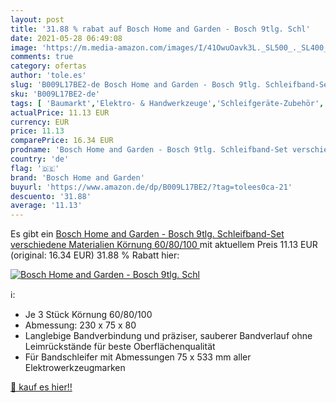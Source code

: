 ```yaml
---
layout: post
title: '31.88 % rabat auf Bosch Home and Garden - Bosch 9tlg. Schl'
date: 2021-05-28 06:49:08
image: 'https://m.media-amazon.com/images/I/41OwuOavk3L._SL500_._SL400_.jpg'
comments: true
category: ofertas
author: 'tole.es'
slug: 'B009L17BE2-de Bosch Home and Garden - Bosch 9tlg. Schleifband-Set...'
sku: 'B009L17BE2-de'
tags: [ 'Baumarkt','Elektro- & Handwerkzeuge','Schleifgeräte-Zubehör','Schleifgürtel','Zubehör für Elektrowerkzeuge','bosch home and garden', ]
actualPrice: 11.13 EUR
currency: EUR
price: 11.13
comparePrice: 16.34 EUR
prodname: 'Bosch Home and Garden - Bosch 9tlg. Schleifband-Set verschiedene Materialien  Körnung 60/80/100 '
country: 'de'
flag: '🇩🇪'
brand: 'Bosch Home and Garden'
buyurl: 'https://www.amazon.de/dp/B009L17BE2/?tag=tolees0ca-21'
descuento: '31.88'
average: '11.13'
---
```


Es gibt ein [Bosch Home and Garden - Bosch 9tlg. Schleifband-Set verschiedene Materialien  Körnung 60/80/100 ](https://www.amazon.de/dp/B009L17BE2/?tag=tolees0ca-21) mit aktuellem Preis 11.13 EUR (original: 16.34 EUR) 31.88 % Rabatt hier:

[![Bosch Home and Garden - Bosch 9tlg. Schl](https://m.media-amazon.com/images/I/41OwuOavk3L._SL500_._SL400_.jpg)](https://www.amazon.de/dp/B009L17BE2/?tag=tolees0ca-21)

ℹ️:

- Je 3 Stück Körnung 60/80/100
- Abmessung: 230 x 75 x 80
- Langlebige Bandverbindung und präziser, sauberer Bandverlauf ohne Leimrückstände für beste Oberflächenqualität
- Für Bandschleifer mit Abmessungen 75 x 533 mm aller Elektrowerkzeugmarken

[🛒 kauf es hier!!](https://www.amazon.de/dp/B009L17BE2/?tag=tolees0ca-21)
